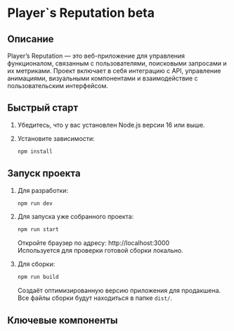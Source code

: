 # Player`s Reputation beta

## Описание

Player’s Reputation — это веб-приложение для
управления функционалом, связанным с пользователями,
поисковыми запросами и их метриками. Проект включает в
себя интеграцию с API, управление анимациями, визуальными
компонентами и
взаимодействие с пользовательским интерфейсом.

## Быстрый старт

1. Убедитесь, что у вас установлен Node.js версии 16 или выше.

2. Установите зависимости:
   ```bash
   npm install

## Запуск проекта

1. Для разработки:
    ```bash
   npm run dev
    ```
2. Для запуска уже собранного проекта:

    ```bash
    npm run start
    ```
   Откройте браузер по адресу:
   http://localhost:3000<br>
   Используется для проверки готовой сборки локально.


3. Для сборки:
    ```bash
   npm run build
    ```
   Создаёт оптимизированную версию приложения для продакшена. Все файлы сборки будут находиться в папке `dist/`.

## Ключевые компоненты